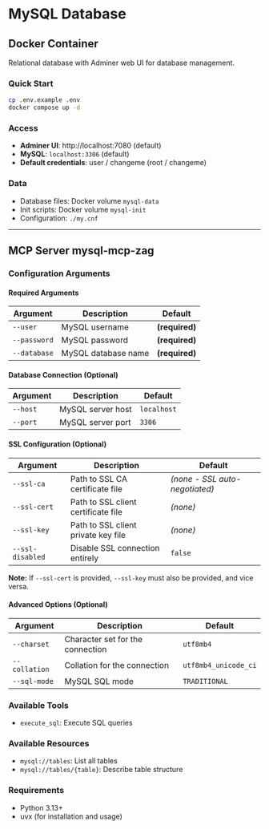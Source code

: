 # MySQL Database

## Docker Container

Relational database with Adminer web UI for database management.

### Quick Start

```bash
cp .env.example .env
docker compose up -d
```

### Access

- **Adminer UI**: http://localhost:7080 (default)
- **MySQL**: `localhost:3306` (default)
- **Default credentials**: user / changeme (root / changeme)

### Data

- Database files: Docker volume `mysql-data`
- Init scripts: Docker volume `mysql-init`
- Configuration: `./my.cnf`

---

## MCP Server mysql-mcp-zag

### Configuration Arguments

#### Required Arguments
| Argument | Description | Default |
|----------|-------------|---------|
| `--user` | MySQL username | **(required)** |
| `--password` | MySQL password | **(required)** |
| `--database` | MySQL database name | **(required)** |

#### Database Connection (Optional)
| Argument | Description | Default |
|----------|-------------|---------|
| `--host` | MySQL server host | `localhost` |
| `--port` | MySQL server port | `3306` |

#### SSL Configuration (Optional)
| Argument | Description | Default |
|----------|-------------|---------|
| `--ssl-ca` | Path to SSL CA certificate file | *(none - SSL auto-negotiated)* |
| `--ssl-cert` | Path to SSL client certificate file | *(none)* |
| `--ssl-key` | Path to SSL client private key file | *(none)* |
| `--ssl-disabled` | Disable SSL connection entirely | `false` |

**Note:** If `--ssl-cert` is provided, `--ssl-key` must also be provided, and vice versa.

#### Advanced Options (Optional)
| Argument | Description | Default |
|----------|-------------|---------|
| `--charset` | Character set for the connection | `utf8mb4` |
| `--collation` | Collation for the connection | `utf8mb4_unicode_ci` |
| `--sql-mode` | MySQL SQL mode | `TRADITIONAL` |

### Available Tools

- `execute_sql`: Execute SQL queries

### Available Resources

- `mysql://tables`: List all tables
- `mysql://tables/{table}`: Describe table structure

### Requirements

- Python 3.13+
- uvx (for installation and usage)
